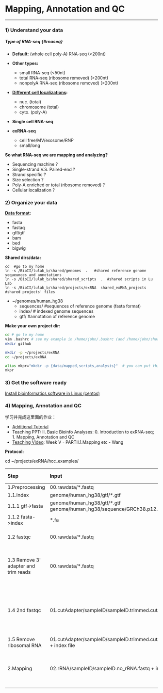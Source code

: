 # **Mapping, Annotation **and** QC**

---

### 1\) Understand your data

##### Type of RNA-seq {#rnaseq}

* **Default:** \(whole cell poly-A\) RNA-seq  \(&gt;200nt\)

* **Other types:**

  * small RNA-seq  \(&lt;50nt\)
  * total RNA-seq \(ribosome removed\) \(&gt;200nt\)
  * nonpolyA RNA-seq \(ribosome removed\) \(&gt;200nt\)

* [**Different cell localizations**](/6control.md#local)**:**

  * nuc. \(total\) 
  * chromosome \(total\) 
  * cyto. \(poly-A\) 

* **Single cell RNA-seq**

* **exRNA-seq**

  * cell free/MV/exosome/RNP
  * small/long

**So what RNA-seq we are mapping and analyzing?**

* Sequencing machine ?
* Single-strand V.S. Paired-end ?
* Strand specific ?
* Size selection ?
* Poly-A enriched or total \(ribosome removed\) ?
* Cellular localization ?

### 2\) Organize your data

[**Data format**](https://genome.ucsc.edu/FAQ/FAQformat.html)**:**

* fasta
* fastaq
* gff/gtf
* bam
* bed
* bigwig

**Shared dirs/data:**

```
cd  #go to my home
ln -s /BioII/lulab_b/shared/genomes  .   #shared reference genome sequeunces and annotations
ln -s /BioII/lulab_b/shared/shared_scripts  .  #shared scripts in Lu Lab
ln -s /BioII/lulab_b/shared/projects/exRNA  shared_exRNA_projects   #shared projects' files
```

* ~/genomes/human\_hg38
  * sequences/ \#sequences of reference genome \(fasta format\)
  * index/ \# indexed genome sequences
  * gtf/   \#annotation of reference genome 

**Make your own project dir:**

```bash
cd # go to my home
vim .bashrc # see my example in /home/john/.bashrc (and /home/john/shortcuts)
mkdir github

mkdir -p ~/projects/exRNA
cd ~/projects/exRNA

alias mkpr="mkdir -p {data/mapped,scripts,analysis}"  # you can put this in your ~/.bashrc
mkpr
```

### 3\) Get the software ready

[Install bioinformatics software in Linux \(centos\)](https://lulab.gitbooks.io/bioinfo-training-2018/content/software-installation-on-cnode.html)

### 4\) Mapping, Annotation and QC

学习并完成这里面的作业：[ ](https://youngleebbs.gitbooks.io/bioinformatics-training-program/content/exrna-seq-analysis/1preprocessing-mapping-and-qc.html)

* [Additional Tutorial](https://youngleebbs.gitbooks.io/bioinformatics-training-program/content/exrna-seq-analysis/1preprocessing-mapping-and-qc.html) 
* Teaching PPT: II. Basic Bioinfo Analyses: 0. Introduction to exRNA-seq; 1. Mapping, Annotation and QC
* [Teaching Video](http://list.youku.com/albumlist/show/id_51618375.html):  Week V - PARTII.1.Mapping etc - Wang

**Protocol:**

cd ~/projects/exRNA/hcc\_examples/

| Step | Input | Tool/script | Output | Working directory |
| :--- | :--- | :--- | :--- | :--- |
| 1.Preprocessing | 00.rawdata/\*.fastq | - | 02.rRNA/sampleID/sampleID.no\_rRNA.fastq |  |
| 1.1.index | genome/human\_hg38/gtf/\*.gtf | - | genome/human\_hg38/index/bowtie2\_index/\*.bt2 |  |
| 1.1.1 gtf-&gt;fasta | genome/human\_hg38/gtf/\*.gtf genome/human\_hg38/sequence/GRCh38.p12.genome.fa | bedtools | \*.fa |  |
| 1.1.2 fasta-&gt;index | \*.fa | bowtie2-build | \*.bt2 |  |
| 1.2 fastqc | 00.rawdata/\*.fastq | fastqc | 00.rawdata/\*\_fastqc.html | check raw reads' quality |
| 1.3 Remove 3' adapter and trim reads | 00.rawdata/\*.fastq | cutadapt | 01.cutAdapter/sampleID/sampleID.trimmed.cutAdapt3.fastq | trim low quality ends \(plus a hard cutoff: 50nt\) |
| 1.4 2nd fastqc | 01.cutAdapter/sampleID/sampleID.trimmed.cutAdapt3.fastq | fastqc | 01.cutAdapter/sampleID/sampleID.trimmed.cutAdapt3\_fastqc.html | make sure the low quality reads have been removed and/or trimmed |
| 1.5 Remove ribosomal RNA | 01.cutAdapter/sampleID/sampleID.trimmed.cutAdapt3.fastq + index file | bowtie2 | 02.rRNA/sampleID/sampleID.rRNA.sam 02.rRNA/sampleID/sampleID.no\_rRNA.fastq | - |
| 2.Mapping | 02.rRNA/sampleID/sampleID.no\_rRNA.fastq + index files | bowtie2 | 03.mapping/sampleID/01.miRNA/sampleID.miRNA.sam 03.mapping/sampleID/01.miRNA/sampleID.no\_miRNA.fastq --&gt;  03.mapping/sampleID/02.piRNA/sampleID.piRNA.sam 03.mapping/sampleID/02.piRNA/sampleID.no\_piRNA.fastq --&gt; ... | map to different RNA annotations step by step |



